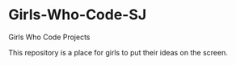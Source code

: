 # Girls-Who-Code-SJ
Girls Who Code Projects

This repository is a place for girls to put their ideas on the screen.
